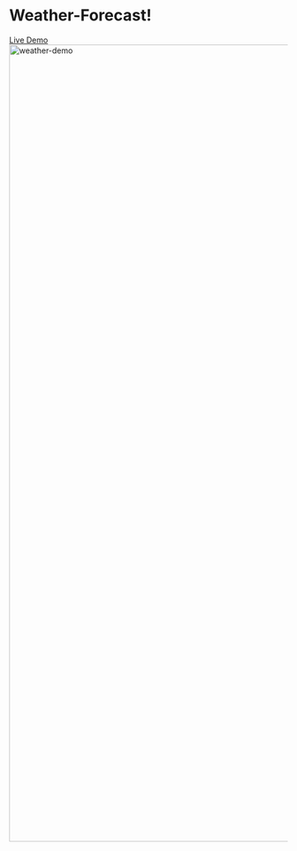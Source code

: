 # Weather-Forecast!
[Live Demo](https://chloeenn.github.io/Weather-Forecast/)
<img width="1440" alt="weather-demo" src="https://github.com/chloeenn/Weather-Forecast/assets/95497824/0885c8fe-aef6-4b79-abe8-c50248bfe82c">
